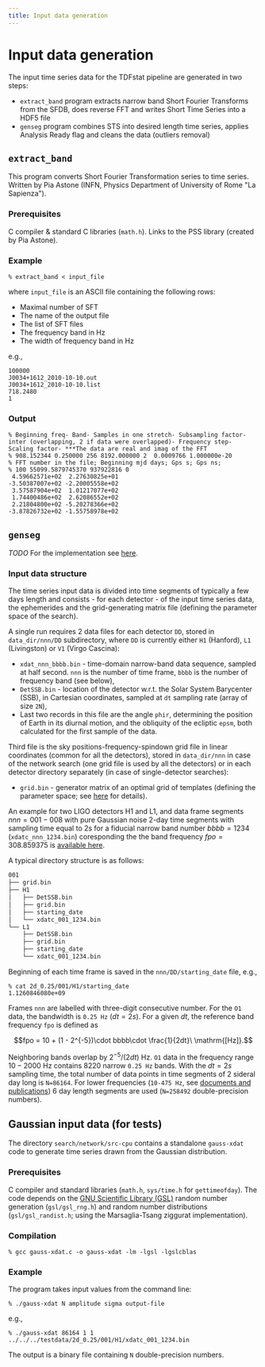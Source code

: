 ```yaml
---
title: Input data generation
---
```


# Input data generation

The input time series data for the TDFstat pipeline are generated in two steps:

* `extract_band` program extracts narrow band Short Fourier Transforms from the SFDB, does reverse FFT and writes Short Time Series into a HDF5 file
* `genseg` program combines STS into desired length time series, applies Analysis Ready flag and cleans the data (outliers removal)

## `extract_band`

This program converts Short Fourier Transformation series to time series.
Written by Pia Astone (INFN, Physics Department of University of Rome "La Sapienza").

### Prerequisites

C compiler & standard C libraries (`math.h`). Links to the PSS library (created by Pia Astone).

### Example

```
% extract_band < input_file
```
where `input_file` is an ASCII file containing the following rows:

* Maximal number of SFT
* The name of the output file
* The list of SFT files
* The frequency band in Hz
* The width of frequency band in Hz

e.g.,
```
100000
J0034+1612_2010-10-10.out
J0034+1612_2010-10-10.list
718.2480
1
```

### Output

```
% Beginning freq- Band- Samples in one stretch- Subsampling factor- inter (overlapping, 2 if data were overlapped)- Frequency step- Scaling factor- ***The data are real and imag of the FFT
% 908.152344 0.250000 256 8192.000000 2  0.0009766 1.000000e-20
% FFT number in the file; Beginning mjd days; Gps s; Gps ns;
% 100 55099.5879745370 937922816 0
 4.59662571e+02  2.27630825e+01
-3.50387007e+02 -2.20005558e+02
 3.57587904e+02  1.01217077e+02
 1.74400486e+02  2.62086552e+02
 2.21804800e+02 -5.20278366e+02
-3.87826732e+02 -1.55758978e+02
```


## `genseg`

*TODO* For the implementation see [here](https://github.com/mbejger/polgraw-allsky/tree/master/gen2day).

### Input data structure

The time series input data is divided into time segments of typically a few days length and consists - for each detector - of the input time series data, the ephemerides and the grid-generating matrix file (defining the parameter space of the search).

A single run requires 2 data files for each detector `DD`, stored in `data_dir/nnn/DD` subdirectory, where `DD` is currently either `H1` (Hanford), `L1` (Livingston) or `V1` (Virgo Cascina):

   * `xdat_nnn_bbbb.bin` - time-domain narrow-band data sequence, sampled at  half second. `nnn` is the number of time frame, `bbbb` is the number of frequency band (see below),
   * `DetSSB.bin`  -  location  of  the  detector  w.r.t. the Solar
   System Barycenter (SSB), in Cartesian coordinates, sampled at `dt` sampling rate (array of size `2N`),
   * Last two records in this file  are the angle `phir`, determining the  position of Earth in  its diurnal motion, and the obliquity of  the ecliptic `epsm`, both calculated for the first sample of the data.

Third file is the sky positions-frequency-spindown grid file in linear coordinates (common for all the detectors), stored in `data_dir/nnn` in case of the network search (one grid file is used by all the detectors) or in each detector directory separately (in case of single-detector searches):

   * `grid.bin` - generator matrix of an optimal grid of templates (defining the parameter space; see [here](../polgraw-allsky/grid_generation) for details).

An example for two LIGO detectors H1 and L1, and data frame segments $nnn=001-008$ with pure Gaussian noise 2-day time segments with sampling time equal to 2s for a fiducial narrow band number $bbbb=1234$ (`xdatc_nnn_1234.bin`) coresponding the the band frequency $fpo=308.859375$ is [available here](https://polgraw.camk.edu.pl/H1L1_2d_0.25.tar.gz).

A typical directory structure is as follows:

```bash
001
├── grid.bin
├── H1
│   ├── DetSSB.bin
│   ├── grid.bin
│   ├── starting_date
│   └── xdatc_001_1234.bin
└── L1
    ├── DetSSB.bin
    ├── grid.bin
    ├── starting_date
    └── xdatc_001_1234.bin
```

Beginning of each time frame is saved in the `nnn/DD/starting_date` file, e.g.,
```
% cat 2d_0.25/001/H1/starting_date
1.1260846080e+09
```
Frames `nnn` are labelled with three-digit consecutive number. For the `O1` data, the bandwidth is `0.25 Hz` ($dt = 2s$). For a given $dt$, the reference band frequency `fpo` is defined as

$$fpo = 10 + (1 - 2^{-5})\cdot bbbb\cdot \frac{1}{2dt}\ \mathrm{[Hz]}.$$

Neighboring bands overlap by $2^{-5}/(2dt)\ \mathrm{Hz}$. `O1` data in the frequency range $10-2000\ \mathrm{Hz}$ contains $8220$ narrow `0.25 Hz` bands. With the $dt = 2s$ sampling time, the total number of data points in time segments of 2 sideral day long is `N=86164`. For lower frequencies (`10-475 Hz`, see [documents and publications](../polgraw-allsky/articles)) 6 day length segments are used (`N=258492` double-precision numbers).



## Gaussian input data (for tests)

The directory `search/network/src-cpu` contains a standalone `gauss-xdat` code to generate time series drawn from the Gaussian distribution.

### Prerequisites

C compiler and standard libraries (`math.h`, `sys/time.h` for `gettimeofday`). The code depends on the [GNU Scientific Library (GSL)](http://www.gnu.org/software/gsl/) random number generation (`gsl/gsl_rng.h`) and random number distributions (`gsl/gsl_randist.h`; using the Marsaglia-Tsang ziggurat implementation).

### Compilation

```
% gcc gauss-xdat.c -o gauss-xdat -lm -lgsl -lgslcblas
```

### Example

The program takes input values from the command line:
```
% ./gauss-xdat N amplitude sigma output-file
```
e.g.,

```
% ./gauss-xdat 86164 1 1 ../../../testdata/2d_0.25/001/H1/xdatc_001_1234.bin
```
The output is a binary file containing `N` double-precision numbers.
